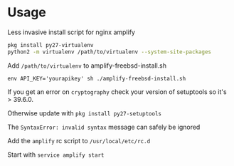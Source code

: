 # Usage
Less invasive install script for nginx amplify

```sh
pkg install py27-virtualenv
python2 -m virtualenv /path/to/virtualenv --system-site-packages
```
Add `/path/to/virtualenv` to amplify-freebsd-install.sh

`env API_KEY='yourapikey' sh ./amplify-freebsd-install.sh`

If you get an error on `cryptography` check your version of setuptools so it's > 39.6.0.

Otherwise update with `pkg install py27-setuptools`

The `SyntaxError: invalid syntax` message can safely be ignored

Add the `amplify` rc script to `/usr/local/etc/rc.d`

Start with `service amplify start`
